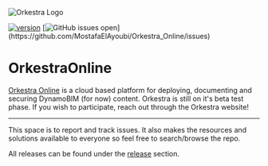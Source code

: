 ![Orkestra Logo](https://datashapes.files.wordpress.com/2020/04/orkestrafull_beta.png?w=2000)

[![version](https://img.shields.io/badge/version-0.1.7-green.svg)](https://semver.org) [![GitHub issues open](https://img.shields.io/github/issues/MostafaElAyoubi/Orkestra_Online.svg?)](https://github.com/MostafaElAyoubi/Orkestra_Online/issues)

# OrkestraOnline
[Orkestra Online](https://www.orkestra.online) is a cloud based platform for deploying, documenting and securing DynamoBIM (for now) content.
Orkestra is still on it's beta test phase. If you wish to participate, reach out through the Orkestra website!

***

This space is to report and track issues. It also makes the resources and solutions available to everyone so feel free to search/browse the repo.

All releases can be found under the [release](https://github.com/MostafaElAyoubi/Orkestra_Online/releases) section.

